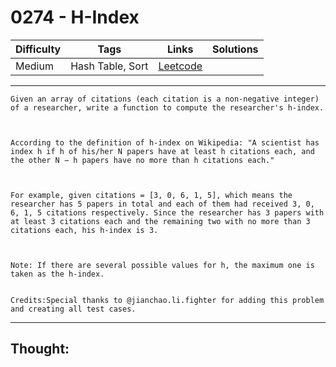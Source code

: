 # 0274 - H-Index

Difficulty  | Tags | Links | Solutions
----------- | ---- | ----- | -----
Medium | Hash Table, Sort | [Leetcode](https://leetcode.com/problems/h-index/description/) |


-----------

```
Given an array of citations (each citation is a non-negative integer) of a researcher, write a function to compute the researcher's h-index.



According to the definition of h-index on Wikipedia: "A scientist has index h if h of his/her N papers have at least h citations each, and the other N − h papers have no more than h citations each."



For example, given citations = [3, 0, 6, 1, 5], which means the researcher has 5 papers in total and each of them had received 3, 0, 6, 1, 5 citations respectively. Since the researcher has 3 papers with at least 3 citations each and the remaining two with no more than 3 citations each, his h-index is 3.



Note: If there are several possible values for h, the maximum one is taken as the h-index.


Credits:Special thanks to @jianchao.li.fighter for adding this problem and creating all test cases.
```

-----------

## Thought:
